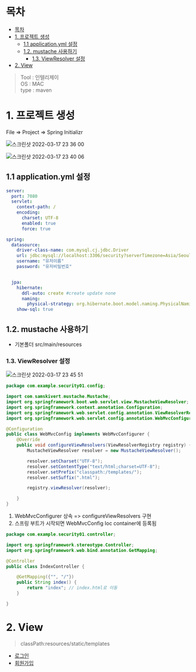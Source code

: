 # 목차
- [목차](#목차)
- [1. 프로젝트 생성](#1-프로젝트-생성)
  - [1.1 application.yml 설정](#11-applicationyml-설정)
  - [1.2. mustache 사용하기](#12-mustache-사용하기)
    - [1.3. ViewResolver 설정](#13-viewresolver-설정)
- [2. View](#2-view)

> Tool : 인텔리제이 <br>
> OS : MAC <br>
> type : maven 
# 1. 프로젝트 생성

File => Project => Spring Initializr


![스크린샷 2022-03-17 23 36 00](https://user-images.githubusercontent.com/71534090/158829618-9c622d81-c3bc-4fe7-a5a5-c7d9b159b5dc.png)

![스크린샷 2022-03-17 23 40 06](https://user-images.githubusercontent.com/71534090/158829802-f20a1f68-5326-4c49-92bc-31bad2eef546.png)


## 1.1 application.yml 설정

```yml
server:
  port: 7080
  servlet:
    context-path: /
    encoding:
      charset: UTF-8
      enabled: true
      force: true

spring:
  datasource:
    driver-class-name: com.mysql.cj.jdbc.Driver
    url: jdbc:mysql://localhost:3306/security?serverTimezone=Asia/Seoul
    username: "유저이름"    
    password: "유저비밀번호"


  jpa:
    hibernate:
      ddl-auto: create #create update none
      naming:
        physical-strategy: org.hibernate.boot.model.naming.PhysicalNamingStrategyStandardImpl
    show-sql: true
```

## 1.2. mustache 사용하기
- 기본폴더 src/main/resources

### 1.3. ViewResolver 설정
![스크린샷 2022-03-17 23 45 51](https://user-images.githubusercontent.com/71534090/158830170-a5cddfef-08de-466f-823f-283042038c50.png)

```java
package com.example.security01.config;

import com.samskivert.mustache.Mustache;
import org.springframework.boot.web.servlet.view.MustacheViewResolver;
import org.springframework.context.annotation.Configuration;
import org.springframework.web.servlet.config.annotation.ViewResolverRegistry;
import org.springframework.web.servlet.config.annotation.WebMvcConfigurer;

@Configuration
public class WebMvcConfig implements WebMvcConfigurer {
    @Override
    public void configureViewResolvers(ViewResolverRegistry registry) {
        MustacheViewResolver resolver = new MustacheViewResolver();

        resolver.setCharset("UTF-8");
        resolver.setContentType("text/html;charset=UTF-8");
        resolver.setPrefix("classpath:/templates/");
        resolver.setSuffix(".html");

        registry.viewResolver(resolver);

    }
}

```
1. WebMvcConfigurer 상속 => configureViewResolvers 구현
2. 스프링 부트가 시작되면 WebMvcConfig Ioc container에 등록됨

```java
package com.example.security01.controller;

import org.springframework.stereotype.Controller;
import org.springframework.web.bind.annotation.GetMapping;

@Controller
public class IndexController {

    @GetMapping({"", "/"})
    public String index() {
        return "index"; // index.html로 이동
    }

}

```

# 2. View
> classPath:resources/static/templates
- [로그인](security01/src/main/resources/templates/loginForm.html)
- [회원가입](security01/target/classes/templates/joinForm.html)